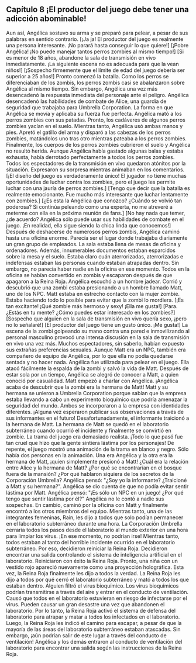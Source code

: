 
## Capítulo 8 ¡El productor del juego debe tener una adicción abominable!


Aun así, Angélica sostuvo su arma y se preparó para pelear, a pesar de sus palabras en sentido contrario.
[¡Ja ja! El productor del juego es realmente una persona interesante. ¡No parará hasta conseguir lo que quiere!]
[¡Pobre Angélica! ¡No puede manejar tantos perros zombies al mismo tiempo!]
[Si es menor de 18 años, abandone la sala de transmisión en vivo inmediatamente. ¡La siguiente escena no es adecuada para que la vean niños!]
[¡Sospecho firmemente que el límite de edad del juego debería ser superior a 25 años!]
Pronto comenzó la batalla. Como los perros se diferenciaban de los zombis, los perros zombis casi se abalanzaron sobre Angélica al mismo tiempo.
Sin embargo, Angélica una vez más desencadenó la respuesta inmediata del personaje ante el peligro. Angélica desencadenó las habilidades de combate de Alice, una guardia de seguridad que trabajaba para Umbrella Corporation.
La forma en que Angélica se movía y aplicaba su fuerza fue perfecta.
Angélica mató a los perros zombies con sus patadas. Pronto, los cadáveres de algunos perros zombies yacían en el suelo.
Mientras tanto, Angélica usó ambas manos y pies. Apretó el gatillo del arma y disparó a las cabezas de los perros zombies, matándolos uno tras otro mientras pateaba a los perros zombies.
Finalmente, los cuerpos de los perros zombies cubrieron el suelo y Angélica no resultó herida.
Aunque Angélica había gastado algunas balas y estaba exhausta, había derrotado perfectamente a todos los perros zombies.
Todos los espectadores de la transmisión en vivo quedaron atónitos por la situación. Expresaron su sorpresa mientras animaban en los comentarios.
[¡El diseño del juego es verdaderamente único! El jugador no tiene muchas oportunidades de luchar contra los zombies, pero el juego les permite luchar con una jauría de perros zombies.] 
[Tengo que decir que la batalla es realmente emocionante. Fue mucho más interesante que luchar lentamente con zombies.]
[¿Es esta la Angélica que conozco? ¿Cuándo se volvió tan poderosa? Si continúa peleando como una experta, no me atreveré a meterme con ella en la próxima reunión de fans.]
[No hay nada que temer, ¿de acuerdo? Angélica sólo puede usar sus habilidades de combate en el juego. ¡En realidad, ella sigue siendo la chica linda que conocemos!]
Después de deshacerse de numerosos perros zombis, Angélica caminó hasta una oficina enorme.
Parecía ser el lugar donde trabajaba diariamente un gran grupo de empleados. La sala estaba llena de mesas de oficina y ordenadores. Además, innumerables documentos estaban esparcidos sobre la mesa y el suelo.
Estaba claro cuán aterrorizadas, aterrorizadas e indefensas estaban las personas cuando estaban atrapadas dentro.
Sin embargo, no parecía haber nadie en la oficina en ese momento. Todos en la oficina se habían convertido en zombis y escaparon después de que apagaron a la Reina Roja.
Angélica escuchó a un hombre jadear. Corrió y descubrió que una zombi estaba presionando a un hombre llamado Matt, uno de los NPC.
Matt estaba en estrecho contacto con la mujer zombie. Estaba haciendo todo lo posible para evitar que la zombi lo mordiera.
[¡Es tan excitante! ¡Qué zombie más hermoso y sexy! ¡Ella me gusta!]
[Para. ¿Estás en tu mente? ¿Cómo puedes estar interesado en los zombies?]
[Sospecho que alguien en la sala de transmisión en vivo quería sexo, ¡pero no lo señalaré!]
[El productor del juego tiene un gusto único. ¡Me gusta!]
La escena de la zombi golpeando su mano contra una pared e inmovilizando al personal masculino provocó una intensa discusión en la sala de transmisión en vivo una vez más.
Muchos espectadores, sin saberlo, habían expuesto sus extrañas preferencias sexuales.
Aunque Matt era un NPC, también era compañero de equipo de Angélica, por lo que ella no podía quedarse sentada y no hacer nada.
Angélica fue utilizada para pelear en el juego. Ella atacó fácilmente la espalda de la zombi y salvó la vida de Matt.
Después de estar sola por un tiempo, Angélica se alegró de conocer a Matt, a quien conoció por casualidad.
Matt empezó a charlar con Angélica. ¡Angélica acaba de descubrir que la zombi era la hermana de Matt!
Matt y su hermana se unieron a Umbrella Corporation porque sabían que la empresa estaba llevando a cabo un experimento bioquímico que podría amenazar la seguridad del mundo.
Ambos se incorporaron a la empresa con identidades diferentes. ¡Alguna vez esperaron publicar sus observaciones a través de sus informantes en el futuro!
Desafortunadamente, el informante traicionó a la hermana de Matt. La hermana de Matt se quedó en el laboratorio subterráneo cuando ocurrió el incidente y finalmente se convirtió en zombie.
La trama del juego era demasiado realista. ¡Todo lo que pasó fue tan cruel que hizo que la gente sintiera lástima por los personajes!
De repente, el juego mostró una animación de la trama en blanco y negro.
Sólo había dos personas en la animación. Una era Angélica y la otra era la hermana de Matt, ¡quien simplemente presionó a Matt!
¿Cuál era la relación entre Alice y la hermana de Matt?
¿Por qué se encontrarían en el bosque fuera de la mansión? ¿Por qué hablaron siquiera de los secretos de la Corporación Umbrella?
Angélica pensó: "¿Soy yo la informante? ¿Traicioné a Matt y su hermana?".
Angélica se dio cuenta de que no podía evitar sentir lástima por Matt.
Angélica pensó: "¡Es sólo un NPC en un juego! ¿Por qué tengo que sentir lástima por él?"
Angélica no le contó a nadie sus sospechas. En cambio, caminó por la oficina con Matt y finalmente encontró a los otros miembros del equipo.
Mientras tanto, una de las integrantes femeninas, Rain, les dijo a todos que solo podían permanecer en el laboratorio subterráneo durante una hora.
La Corporación Umbrella cerraría todos los pasos desde el laboratorio al mundo exterior en una hora para limpiar los virus.
¡En ese momento, no podrían irse!
Mientras tanto, todos estaban al tanto del horrible incidente ocurrido en el laboratorio subterráneo. Por eso, decidieron reiniciar la Reina Roja. Decidieron encontrar una salida controlando el sistema de inteligencia artificial en el laboratorio.
Reiniciaron con éxito la Reina Roja. Pronto, una niña con un vestido rojo apareció nuevamente como una proyección holográfica.
Esta vez, la Reina Roja finalmente les dijo a todos la verdad.
La Reina Roja les dijo a todos por qué cerró el laboratorio subterráneo y mató a todos los que estaban dentro.
Alguien filtró el virus bioquímico. Los virus bioquímicos podrían transmitirse a través del aire y entrar en el conducto de ventilación.
Causó que todos en el laboratorio estuvieran en riesgo de infectarse por el virus. Pueden causar un gran desastre una vez que abandonen el laboratorio.
Por lo tanto, la Reina Roja activó el sistema de defensa del laboratorio para atrapar y matar a todos los infectados en el laboratorio.
Luego, la Reina Roja les indicó el camino para escapar, a pesar de que la mayoría de las áreas del laboratorio subterráneo estaban atascadas.
Sin embargo, ¡aún podrían salir de este lugar a través del conducto de ventilación!
Angélica y los demás entraron al conducto de ventilación del laboratorio para encontrar una salida según las instrucciones de la Reina Roja.